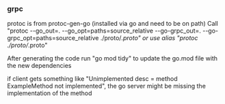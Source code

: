 ### grpc

protoc is from protoc-gen-go (installed via go and need to be on path)
Call "protoc --go_out=. --go_opt=paths=source_relative --go-grpc_out=. --go-grpc_opt=paths=source_relative ./proto/_.proto"
or use alias "protoc ./proto/_.proto"

After generating the code run "go mod tidy" to update the go.mod file with the new dependencies

if client gets something like "Unimplemented desc = method ExampleMethod not implemented",
the go server might be missing the implementation of the method

